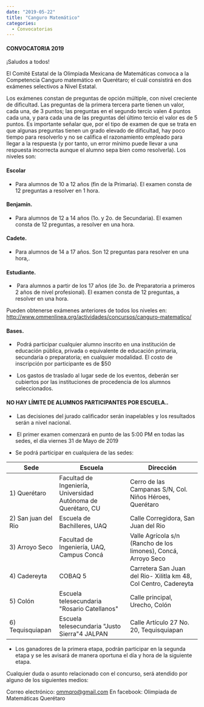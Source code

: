 ```yaml
---
date: "2019-05-22"
title: "Canguro Matemático"
categories:
  - Convocatorias
---
```

#### CONVOCATORIA 2019
¡Saludos a todos!

El Comité Estatal de la Olimpiada Mexicana de Matemáticas convoca a la Competencia Canguro matemático en Querétaro; el cuál consistirá en dos exámenes selectivos a Nivel Estatal.

Los exámenes constan de preguntas de opción múltiple, con nivel creciente de dificultad. Las preguntas de la primera tercera parte tienen un valor, cada una, de 3 puntos; las preguntas en el segundo tercio valen 4 puntos cada una, y para cada una de las preguntas del último tercio el valor es de 5 puntos. Es importante señalar que, por el tipo de examen de que se trata en que algunas preguntas tienen un grado elevado de dificultad, hay poco tiempo para resolverlo y no se califica el razonamiento empleado para llegar a la respuesta (y por tanto, un error mínimo puede llevar a una respuesta incorrecta aunque el alumno sepa bien como resolverla). Los niveles son:


#### Escolar
- Para alumnos de 10 a 12 años (fin de la Primaria). El examen consta de 12 preguntas a resolver en 1 hora.

#### Benjamín. 
- Para alumnos de 12 a 14 años (1o. y 2o. de Secundaria). El examen consta de 12 preguntas, a resolver en una hora.

#### Cadete.
- Para alumnos de 14 a 17 años. Son 12 preguntas para resolver en una hora,.

#### Estudiante.
-  Para alumnos a partir de los 17 años (de 3o. de Preparatoria a primeros 2 años de nivel profesional). El examen consta de 12 preguntas, a resolver en una hora.

Pueden obtenerse exámenes anteriores de todos los niveles en:
http://www.ommenlinea.org/actividades/concursos/canguro-matematico/


#### Bases.
-  Podrá participar cualquier alumno inscrito en una institución de educación pública, privada o equivalente de educación primaria, secundaria o preparatoria; en cualquier modalidad.
El costo de inscripción por participante es de $50

-  Los gastos de traslado al lugar sede de los eventos, deberán ser cubiertos por las instituciones de procedencia de los alumnos seleccionados.

#### NO HAY LÍMITE DE ALUMNOS PARTICIPANTES POR ESCUELA..
-  Las decisiones del jurado calificador serán inapelables y los resultados serán a nivel nacional.

-  El primer examen comenzará en punto de las 5:00 PM en todas las sedes, el día viernes 31 de Mayo de 2019


- Se podrá participar en cualquiera de las sedes:



|  Sede                                 | Escuela                                                                           | Dirección             | 
|-----------------------------------------|-----------------------------------------------------------------------------------|------------------| 
| 1) Querétaro                        | Facultad de Ingeniería, Universidad Autónoma de Querétaro, CU                                                            | Cerro de las Campanas S/N, Col. Niños Héroes, Querétaro | 
| 2) San juan del Rio                   | Escuela de Bachilleres, UAQ                                                                      | Calle Corregidora, San Juan del Rio | 
|  3) Arroyo Seco                           | Facultad de Ingeniería, UAQ, Campus Concá                                                 | Valle Agrícola s/n (Rancho de los limones), Concá, Arroyo Seco | 
| 4) Cadereyta                                | COBAQ 5                                                      | Carretera San Juan del Rio- Xilitla km 48, Col Centro, Cadereyta        | 
| 5) Colón                             | Escuela telesecundaria "Rosario Catellanos" | Calle principal, Urecho, Colón | 
| 6) Tequisquiapan                         | Escuela telesecundaria "Justo Sierra"4 JALPAN                                                       | Calle Artículo 27 No. 20, Tequisquiapan | 

- Los ganadores de la primera etapa, podrán participar en la segunda etapa  y se les avisará de manera oportuna el día y hora de la siguiente etapa.

Cualquier duda o asunto relacionado con el concurso, será atendido por alguno de los siguientes medios:

Correo electrónico: ommqro@gmail.com
En facebook: Olimpiada de Matemáticas Querétaro
